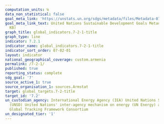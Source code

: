 ```yaml
---
computation_units: ℅
data_non_statistical: false
goal_meta_link: 'https://unstats.un.org/sdgs/metadata/files/Metadata-07-02-01.pdf '
goal_meta_link_text: United Nations Sustainable Development Goals Metadata (PDF 216
  KB)
graph_title: global_indicators.7-2-1-title
graph_type: line
indicator: 7.2.1
indicator_name: global_indicators.7-2-1-title
indicator_sort_order: 07-02-01
layout: indicator
national_geographical_coverage: custom.armenia
permalink: /7-2-1/
published: true
reporting_status: complete
sdg_goal: '7'
source_active_1: true
source_organisation_1: sources.Armstat
target: global_targets.7-2-title
target_id: '7.2'
un_custodian_agency: International Energy Agency (IEA) United Nations Statistics Division
  (UNSD) United Nations' inter-agency mechanism on energy (UN Energy) and the SE4ALL
  Global Tracking Framework Consortium
un_designated_tier: '1'
---
```

